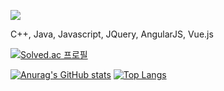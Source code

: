 <!-- ### 👋 -->

<!-- hits -->
<a href="https://hits.seeyoufarm.com"><img src="https://hits.seeyoufarm.com/api/count/incr/badge.svg?url=https%3A%2F%2Fgithub.com%2Frocher71&count_bg=%23FA8072&title_bg=%23FFA384&icon=github.svg&icon_color=%23E7E7E7&title=hits&edge_flat=false"/></a>
<br>

C++, Java, Javascript, JQuery, AngularJS, Vue.js

[![Solved.ac
프로필](http://mazassumnida.wtf/api/generate_badge?boj=qja086351)](https://solved.ac/qja086351)
<br>

<!-- github stats -->
[![Anurag's GitHub stats](https://github-readme-stats.vercel.app/api?username=rocher71&count_private=true&show_icons=true&theme=synthwave)](https://github.com/anuraghazra/github-readme-stats)<!-- top languages -->
[![Top Langs](https://github-readme-stats.vercel.app/api/top-langs/?username=rocher71&layout=compact&langs_count=5&theme=radical&hide=c%23)](https://github.com/anuraghazra/github-readme-stats)
<br>

<!--
**rocher71/rocher71** is a ✨ _special_ ✨ repository because its `README.md` (this file) appears on your GitHub profile.

Here are some ideas to get you started:

- 🔭 I’m currently working on ...
- 🌱 I’m currently learning ...
- 👯 I’m looking to collaborate on ...
- 🤔 I’m looking for help with ...
- 💬 Ask me about ...
- 📫 How to reach me: ...
- 😄 Pronouns: ...
- ⚡ Fun fact: ...
-->
